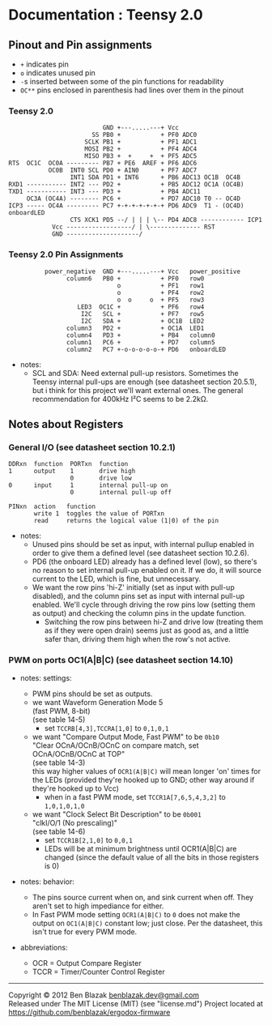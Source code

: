 # Documentation : Teensy 2.0

## Pinout and Pin assignments

* `+` indicates pin
* `o` indicates unused pin
* `-`s inserted between some of the pin functions for readability
* `OC**` pins enclosed in parenthesis had lines over them in the pinout

### Teensy 2.0

                              GND +---.....---+ Vcc
                           SS PB0 +           + PF0 ADC0
                         SCLK PB1 +           + PF1 ADC1
                         MOSI PB2 +           + PF4 ADC4
                         MISO PB3 +  +     +  + PF5 ADC5
    RTS  OC1C  OC0A --------- PB7 + PE6  AREF + PF6 ADC6
               OC0B  INT0 SCL PD0 + AIN0      + PF7 ADC7
                     INT1 SDA PD1 + INT6      + PB6 ADC13 OC1B  OC4B
    RXD1 ----------- INT2 --- PD2 +           + PB5 ADC12 OC1A (OC4B)
    TXD1 ----------- INT3 --- PD3 +           + PB4 ADC11
         OC3A (OC4A) -------- PC6 +           + PD7 ADC10 T0 -- OC4D
    ICP3 ----- OC4A --------- PC7 +-+-+-+-+-+-+ PD6 ADC9  T1 - (OC4D) onboardLED
                     CTS XCK1 PD5 --/ | | | \-- PD4 ADC8 ------------ ICP1
                Vcc ------------------/ | \-------------- RST
                GND --------------------/

### Teensy 2.0 Pin Assignments

              power_negative  GND +---.....---+ Vcc   power_positive
                    column6   PB0 +           + PF0   row0
                                  o           + PF1   row1
                                  o           + PF4   row2
                                  o  o     o  + PF5   row3
                       LED3  OC1C +           + PF6   row4
                        I2C   SCL +           + PF7   row5
                        I2C   SDA +           + OC1B  LED2
                    column3   PD2 +           + OC1A  LED1
                    column4   PD3 +           + PB4   column0
                    column1   PC6 +           + PD7   column5
                    column2   PC7 +-o-o-o-o-o-+ PD6   onboardLED

* notes:
  * SCL and SDA: Need external pull-up resistors.  Sometimes the Teensy
    internal pull-ups are enough (see datasheet section 20.5.1), but i think
    for this project we'll want external ones.  The general recommendation for
    400kHz I&sup2;C seems to be 2.2kΩ.


## Notes about Registers

### General I/O (see datasheet section 10.2.1)

    DDRxn  function  PORTxn  function
    1      output    1       drive high
                     0       drive low
    0      input     1       internal pull-up on
                     0       internal pull-up off

    PINxn  action   function
           write 1  toggles the value of PORTxn
           read     returns the logical value (1|0) of the pin

* notes:
  * Unused pins should be set as input, with internal pullup enabled in order
    to give them a defined level (see datasheet section 10.2.6).
  * PD6 (the onboard LED) already has a defined level (low), so there's no
    reason to set internal pull-up enabled on it.  If we do, it will source
    current to the LED, which is fine, but unnecessary.
  * We want the row pins 'hi-Z' initially (set as input with pull-up disabled),
    and the column pins set as input with internal pull-up enabled.  We'll
    cycle through driving the row pins low (setting them as output) and
    checking the column pins in the update function.
    * Switching the row pins between hi-Z and drive low (treating them as if
      they were open drain) seems just as good as, and a little safer than,
      driving them high when the row's not active.

### PWM on ports OC1(A|B|C) (see datasheet section 14.10)

* notes: settings:
  * PWM pins should be set as outputs.
  * we want Waveform Generation Mode 5  
    (fast PWM, 8-bit)  
    (see table 14-5)
    * set `TCCRB[4,3],TCCRA[1,0]` to `0,1,0,1`
  * we want "Compare Output Mode, Fast PWM" to be `0b10`  
    "Clear OCnA/OCnB/OCnC on compare match, set OCnA/OCnB/OCnC at TOP"  
    (see table 14-3)  
    this way higher values of `OCR1(A|B|C)` will mean longer 'on' times for the
    LEDs (provided they're hooked up to GND; other way around if they're hooked
    up to Vcc)
    * when in a fast PWM mode, set `TCCR1A[7,6,5,4,3,2]` to `1,0,1,0,1,0`
  * we want "Clock Select Bit Description" to be `0b001`  
    "clkI/O/1 (No prescaling)"  
    (see table 14-6)
    * set `TCCR1B[2,1,0]` to `0,0,1`
    * LEDs will be at minimum brightness until OCR1(A|B|C) are changed (since
      the default value of all the bits in those registers is 0)

* notes: behavior:
  * The pins source current when on, and sink current when off.  They aren't
    set to high impediance for either.
  * In Fast PWM mode setting `OCR1(A|B|C)` to `0` does not make the output on
    `OC1(A|B|C)` constant low; just close.  Per the datasheet, this isn't true
    for every PWM mode.

* abbreviations:
  * OCR = Output Compare Register
  * TCCR = Timer/Counter Control Register

-------------------------------------------------------------------------------

Copyright &copy; 2012 Ben Blazak <benblazak.dev@gmail.com>  
Released under The MIT License (MIT) (see "license.md")
Project located at <https://github.com/benblazak/ergodox-firmware>


